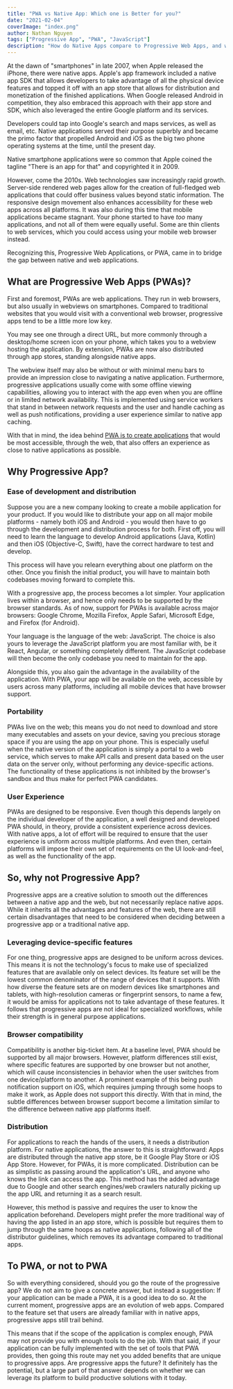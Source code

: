 ```yaml
---
title: "PWA vs Native App: Which one is Better for you?"
date: "2021-02-04"
coverImage: "index.png"
author: Nathan Nguyen
tags: ["Progressive App", "PWA", "JavaScript"]
description: "How do Native Apps compare to Progressive Web Apps, and which platform does your company use to communicate with your clients? read on!"
---
```


At the dawn of "smartphones" in late 2007, when Apple released the iPhone, there were native apps. Apple's app framework included a native app SDK that allows developers to take advantage of all the physical device features and topped it off with an app store that allows for distribution and monetization of the finished applications. When Google released Android in competition, they also embraced this approach with their app store and SDK, which also leveraged the entire Google platform and its services. 

Developers could tap into Google's search and maps services, as well as email, etc. Native applications served their purpose superbly and became the primo factor that propelled Android and iOS as the big two phone operating systems at the time, until the present day.

Native smartphone applications were so common that Apple coined the tagline "There is an app for that" and copyrighted it in 2009. 

However, come the 2010s. Web technologies saw increasingly rapid growth. Server-side rendered web pages allow for the creation of full-fledged web applications that could offer business values beyond static information. The responsive design movement also enhances accessibility for these web apps across all platforms. It was also during this time that mobile applications became stagnant. Your phone started to have _too_ many applications, and not all of them were equally useful. Some are thin clients to web services, which you could access using your mobile web browser instead. 

Recognizing this, Progressive Web Applications, or PWA, came in to bridge the gap between native and web applications.

## What are Progressive Web Apps (PWAs)?

First and foremost, PWAs are web applications. They run in web browsers, but also usually in webviews on smartphones. Compared to traditional websites that you would visit with a conventional web browser, progressive apps tend to be a little more low key. 

You may see one through a direct URL, but more commonly through a desktop/home screen icon on your phone, which takes you to a webview hosting the application. By extension, PWAs are now also distributed through app stores, standing alongside native apps.

The webview itself may also be without or with minimal menu bars to provide an impression close to navigating a native application. Furthermore, progressive applications usually come with some offline viewing capabilities, allowing you to interact with the app even when you are offline or in limited network availability. This is implemented using service workers that stand in between network requests and the user and handle caching as well as push notifications, providing a user experience similar to native app caching.

With that in mind, the idea behind [PWA is to create applications](/build-pwa-using-vanilla-javascript/) that would be most accessible, through the web, that also offers an experience as close to native applications as possible.

## Why Progressive App?

### Ease of development and distribution

Suppose you are a new company looking to create a mobile application for your product. If you would like to distribute your app on all major mobile platforms - namely both iOS and Android - you would then have to go through the development and distribution process for both. First off, you will need to learn the language to develop Android applications (Java, Kotlin) and then iOS (Objective-C, Swift), have the correct hardware to test and develop. 

This process will have you relearn everything about one platform on the other. Once you finish the initial product, you will have to maintain both codebases moving forward to complete this.

With a progressive app, the process becomes a lot simpler. Your application lives within a browser, and hence only needs to be supported by the browser standards. As of now, support for PWAs is available across major browsers: Google Chrome, Mozilla Firefox, Apple Safari, Microsoft Edge, and Firefox (for Android). 

Your language is the language of the web: JavaScript. The choice is also yours to leverage the JavaScript platform you are most familiar with, be it React, Angular, or something completely different. The JavaScript codebase will then become the only codebase you need to maintain for the app.

Alongside this, you also gain the advantage in the availability of the application. With PWA, your app will be available on the web, accessible by users across many platforms, including all mobile devices that have browser support.

### Portability

PWAs live on the web; this means you do not need to download and store many executables and assets on your device, saving you precious storage space if you are using the app on your phone. This is especially useful when the native version of the application is simply a portal to a web service, which serves to make API calls and present data based on the user data on the server only, without performing any device-specific actions. The functionality of these applications is not inhibited by the browser's sandbox and thus make for perfect PWA candidates.

### User Experience

PWAs are designed to be responsive. Even though this depends largely on the individual developer of the application, a well designed and developed PWA should, in theory, provide a consistent experience across devices. With native apps, a lot of effort will be required to ensure that the user experience is uniform across multiple platforms. And even then, certain platforms will impose their own set of requirements on the UI look-and-feel, as well as the functionality of the app.

## So, why not Progressive App?

Progressive apps are a creative solution to smooth out the differences between a native app and the web, but not necessarily replace native apps. While it inherits all the advantages and features of the web, there are still certain disadvantages that need to be considered when deciding between a progressive app or a traditional native app.

### Leveraging device-specific features

For one thing, progressive apps are designed to be uniform across devices. This means it is not the technology's focus to make use of specialized features that are available only on select devices. Its feature set will be the lowest common denominator of the range of devices that it supports. With how diverse the feature sets are on modern devices like smartphones and tablets, with high-resolution cameras or fingerprint sensors, to name a few, it would be amiss for applications not to take advantage of these features. It follows that progressive apps are not ideal for specialized workflows, while their strength is in general purpose applications.

### Browser compatibility

Compatibility is another big-ticket item. At a baseline level, PWA should be supported by all major browsers. However, platform differences still exist, where specific features are supported by one browser but not another, which will cause inconsistencies in behavior when the user switches from one device/platform to another. A prominent example of this being push notification support on iOS, which requires jumping through some hoops to make it work, as Apple does not support this directly. With that in mind, the subtle differences between browser support become a limitation similar to the difference between native app platforms itself.

### Distribution

For applications to reach the hands of the users, it needs a distribution platform. For native applications, the answer to this is straightforward: Apps are distributed through the native app store, be it Google Play Store or iOS App Store. However, for PWAs, it is more complicated. Distribution can be as simplistic as passing around the application's URL, and anyone who knows the link can access the app. This method has the added advantage due to Google and other search engines/web crawlers naturally picking up the app URL and returning it as a search result. 

However, this method is passive and requires the user to know the application beforehand. Developers might prefer the more traditional way of having the app listed in an app store, which is possible but requires them to jump through the same hoops as native applications, following all of the distributor guidelines, which removes its advantage compared to traditional apps.

## To PWA, or not to PWA

So with everything considered, should you go the route of the progressive app? We do not aim to give a concrete answer, but instead a suggestion: If your application can be made a PWA, it is a good idea to do so. At the current moment, progressive apps are an evolution of web apps. Compared to the feature set that users are already familiar with in native apps, progressive apps still trail behind. 

This means that if the scope of the application is complex enough, PWA may not provide you with enough tools to do the job. With that said, if your application can be fully implemented with the set of tools that PWA provides, then going this route may net you added benefits that are unique to progressive apps. Are progressive apps the future? It definitely has the potential, but a large part of that answer depends on whether we can leverage its platform to build productive solutions with it today.
